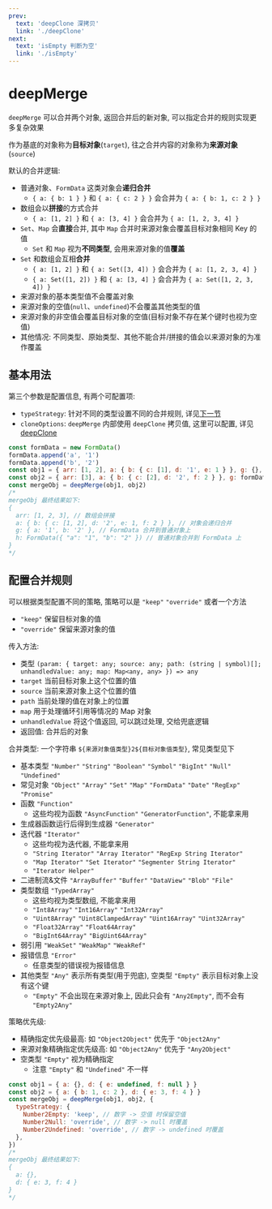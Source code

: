 ```yaml
---
prev:
  text: 'deepClone 深拷贝'
  link: './deepClone'
next:
  text: 'isEmpty 判断为空'
  link: './isEmpty'
---
```


# deepMerge

<VersionTag version="0.3.0" />

`deepMerge` 可以合并两个对象, 返回合并后的新对象, 可以指定合并的规则实现更多复杂效果

作为基底的对象称为**目标对象**(`target`), 往之合并内容的对象称为**来源对象**(`source`)

默认的合并逻辑:
- 普通对象、`FormData` 这类对象会**递归合并**
  - `{ a: { b: 1 } }` 和 `{ a: { c: 2 } }` 会合并为 `{ a: { b: 1, c: 2 } }`
- 数组会以**拼接**的方式合并
  - `{ a: [1, 2] }` 和 `{ a: [3, 4] }` 会合并为 `{ a: [1, 2, 3, 4] }`
- `Set`、`Map` 会**直接**合并, 其中 `Map` 合并时来源对象会覆盖目标对象相同 Key 的值
  - `Set` 和 `Map` 视为**不同类型**, 会用来源对象的值**覆盖**
- `Set` 和数组会互相**合并**
  - `{ a: [1, 2] }` 和 `{ a: Set([3, 4]) }` 会合并为 `{ a: [1, 2, 3, 4] }`
  - `{ a: Set([1, 2]) }` 和 `{ a: [3, 4] }` 会合并为 `{ a: Set([1, 2, 3, 4]) }`
- 来源对象的基本类型值不会覆盖对象
- 来源对象的空值(`null`、`undefined`)不会覆盖其他类型的值
- 来源对象的非空值会覆盖目标对象的空值(目标对象不存在某个键时也视为空值)
- 其他情况: 不同类型、原始类型、其他不能合并/拼接的值会以来源对象的为准作覆盖

## 基本用法

第三个参数是配置信息, 有两个可配置项:
- `typeStrategy`: 针对不同的类型设置不同的合并规则, 详见[下一节](#配置合并规则)
- `cloneOptions`: `deepMerge` 内部使用 `deepClone` 拷贝值, 这里可以配置, 详见[deepClone](./deepClone)

```js
const formData = new FormData()
formData.append('a', '1')
formData.append('b', '2')
const obj1 = { arr: [1, 2], a: { b: { c: [1], d: '1', e: 1 } }, g: {}, h: new FormData() }
const obj2 = { arr: [3], a: { b: { c: [2], d: '2', f: 2 } }, g: formData, h: { a: 1, b: 2 } }
const mergeObj = deepMerge(obj1, obj2)
/*
mergeObj 最终结果如下:
{
  arr: [1, 2, 3], // 数组会拼接
  a: { b: { c: [1, 2], d: '2', e: 1, f: 2 } }, // 对象会递归合并
  g: { a: '1', b: '2' }, // FormData 合并到普通对象上
  h: FormData({ "a": "1", "b": "2" }) // 普通对象合并到 FormData 上
}
*/
```

## 配置合并规则

可以根据类型配置不同的策略, 策略可以是 `"keep"` `"override"` 或者一个方法
- `"keep"` 保留目标对象的值
- `"override"` 保留来源对象的值

传入方法:
  - 类型 `(param: { target: any; source: any; path: (string | symbol)[]; unhandledValue: any; map: Map<any, any> }) => any`
  - `target` 当前目标对象上这个位置的值
  - `source` 当前来源对象上这个位置的值
  - `path` 当前处理的值在对象上的位置
  - `map` 用于处理循环引用等情况的 Map 对象
  - `unhandledValue` 将这个值返回, 可以跳过处理, 交给兜底逻辑
  - 返回值: 合并后的对象

合并类型: 一个字符串 `${来源对象值类型}2${目标对象值类型}`, 常见类型见下
  - 基本类型 `"Number"` `"String"` `"Boolean"` `"Symbol"` `"BigInt"` `"Null"` `"Undefined"`
  - 常见对象 `"Object"` `"Array"` `"Set"` `"Map"` `"FormData"` `"Date"` `"RegExp"` `"Promise"`
  - 函数 `"Function"`
    - 这些均视为函数 `"AsyncFunction"` `"GeneratorFunction"`, 不能拿来用
  - 生成器函数运行后得到生成器 `"Generator"`
  - 迭代器 `"Iterator"`
    - 这些均视为迭代器, 不能拿来用
    - `"String Iterator"` `"Array Iterator"` `"RegExp String Iterator"`
    - `"Map Iterator"` `"Set Iterator"` `"Segmenter String Iterator"`
    - `"Iterator Helper"`
  - 二进制流&文件 `"ArrayBuffer"` `"Buffer"` `"DataView"` `"Blob"` `"File"`
  - 类型数组 `"TypedArray"`
    - 这些均视为类型数组, 不能拿来用
    - `"Int8Array"` `"Int16Array"` `"Int32Array"`
    - `"Uint8Array"` `"Uint8ClampedArray"` `"Uint16Array"` `"Uint32Array"`
    - `"Float32Array"` `"Float64Array"`
    - `"BigInt64Array"` `"BigUint64Array"`
  - 弱引用 `"WeakSet"` `"WeakMap"` `"WeakRef"`
  - 报错信息 `"Error"`
    - 任意类型的错误视为报错信息
  - 其他类型 `"Any"` 表示所有类型(用于兜底), 空类型 `"Empty"` 表示目标对象上没有这个键
    - `"Empty"` 不会出现在来源对象上, 因此只会有 `"Any2Empty"`, 而不会有 `"Empty2Any"`

策略优先级:
  - 精确指定优先级最高: 如 `"Object2Object"` 优先于 `"Object2Any"`
  - 来源对象精确指定优先级高: 如 `"Object2Any"` 优先于 `"Any2Object"`
  - 空类型 `"Empty"` 视为精确指定
    - 注意 `"Empty"` 和 `"Undefined"` 不一样

```js
const obj1 = { a: {}, d: { e: undefined, f: null } }
const obj2 = { a: { b: 1, c: 2 }, d: { e: 3, f: 4 } }
const mergeObj = deepMerge(obj1, obj2, {
  typeStrategy: {
    Number2Empty: 'keep', // 数字 -> 空值 时保留空值
    Number2Null: 'override', // 数字 -> null 时覆盖
    Number2Undefined: 'override', // 数字 -> undefined 时覆盖
  },
})
/*
mergeObj 最终结果如下:
{
  a: {},
  d: { e: 3, f: 4 }
}
*/
```
